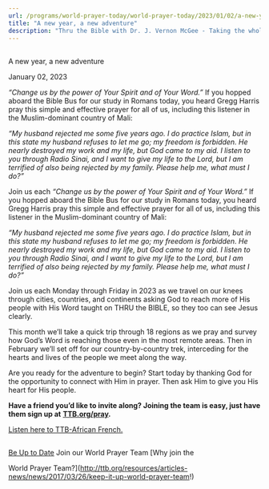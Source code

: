 ```yaml
---
url: /programs/world-prayer-today/world-prayer-today/2023/01/02/a-new-year-a-new-adventure
title: "A new year, a new adventure"
description: "Thru the Bible with Dr. J. Vernon McGee - Taking the whole Word to the whole world"
---
```







## 
 A new year, a new adventure


January 02, 2023




*“Change us by the power of Your Spirit and of Your
Word.”* If you hopped aboard the Bible Bus for our study in
Romans today, you heard Gregg Harris pray this simple and effective prayer for
all of us, including this listener in the Muslim-dominant country of Mali:

*“My
husband rejected me some five years ago. I do practice Islam, but in this state
my husband refuses to let me go; my freedom is forbidden. He nearly destroyed
my work and my life, but God came to my aid. I listen to you through Radio
Sinai, and I want to give my life to the Lord, but I am terrified of also being
rejected by my family. Please help me, what must I do?”*

Join us each *“Change us by the power of Your Spirit and of Your
Word.”* If you hopped aboard the Bible Bus for our study in
Romans today, you heard Gregg Harris pray this simple and effective prayer for
all of us, including this listener in the Muslim-dominant country of Mali:

*“My
husband rejected me some five years ago. I do practice Islam, but in this state
my husband refuses to let me go; my freedom is forbidden. He nearly destroyed
my work and my life, but God came to my aid. I listen to you through Radio
Sinai, and I want to give my life to the Lord, but I am terrified of also being
rejected by my family. Please help me, what must I do?”*

Join us each Monday through Friday in 2023 as
we travel on our knees through cities, countries, and continents asking God to reach more of His people with His Word
taught on THRU the BIBLE, so they too can see Jesus clearly. 

This
month we’ll take a quick trip through 18 regions as we pray and survey how God’s
Word is reaching those even in the most remote areas. Then in February we’ll
set off for our country-by-country trek, interceding for the hearts and lives
of the people we meet along the way. 

Are
you ready for the adventure to begin? Start today by thanking God for the
opportunity to connect with Him in prayer. Then ask Him to give you His heart
for His people. 

**Have a friend you’d like to invite along? Joining the team is
easy, just have them sign up at** [**TTB.org/pray**](/programs/world-prayer-today)**.** 

[Listen
here to TTB-African French.](https://ttb.twr.org/home/day,0412/language,FRA-AFR)







## 




[Be Up to Date](http://feeds.feedburner.com/WorldPrayerToday "World Prayer Today RSS Feed")
Join our World Prayer Team
[Why join the  

World Prayer Team?](http://ttb.org/resources/articles-news/news/2017/03/26/keep-it-up-world-prayer-team!)




